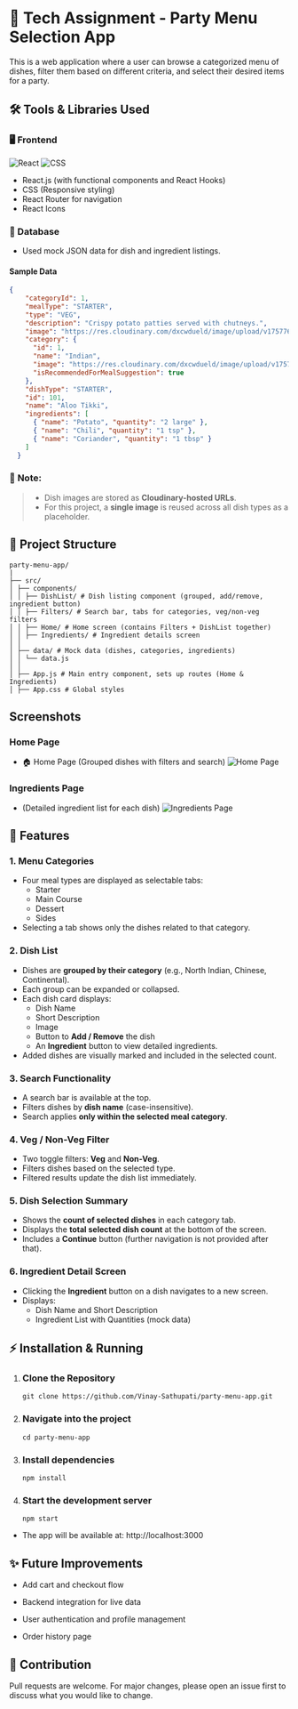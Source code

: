 # 🍴 Tech Assignment - Party Menu Selection App

This is a web application where a user can browse a categorized menu of dishes, filter them based on different criteria, and select their desired items for a party.

## 🛠 Tools & Libraries Used

### 🖥️ Frontend

![React](https://img.shields.io/badge/Frontend-React-blue)
![CSS](https://img.shields.io/badge/Styling-CSS3-blueviolet)

- React.js (with functional components and React Hooks)
- CSS (Responsive styling)
- React Router for navigation
- React Icons

### 💽 Database

- Used mock JSON data for dish and ingredient listings.

#### Sample Data

```json
{
    "categoryId": 1,
    "mealType": "STARTER",
    "type": "VEG",
    "description": "Crispy potato patties served with chutneys.",
    "image": "https://res.cloudinary.com/dxcwdueld/image/upload/v1757766893/image_191_kryog8.jpg",
    "category": {
      "id": 1,
      "name": "Indian",
      "image": "https://res.cloudinary.com/dxcwdueld/image/upload/v1757879774/image_207_edwnny.jpg",
      "isRecommendedForMealSuggestion": true
    },
    "dishType": "STARTER",
    "id": 101,
    "name": "Aloo Tikki",
    "ingredients": [
      { "name": "Potato", "quantity": "2 large" },
      { "name": "Chili", "quantity": "1 tsp" },
      { "name": "Coriander", "quantity": "1 tbsp" }
    ]
  }

  ```

### 📌 **Note:**  
> - Dish images are stored as **Cloudinary-hosted URLs**.  
> - For this project, a **single image** is reused across all dish types as a placeholder.


## 📂 Project Structure
```
party-menu-app/
|
├── src/
│ ├── components/
│ │ ├── DishList/ # Dish listing component (grouped, add/remove, ingredient button)
│ │ ├── Filters/ # Search bar, tabs for categories, veg/non-veg filters
│ │ ├── Home/ # Home screen (contains Filters + DishList together)
│ │ ├── Ingredients/ # Ingredient details screen
│ │
│ ├── data/ # Mock data (dishes, categories, ingredients)
│ │ └── data.js
│ │
│ ├── App.js # Main entry component, sets up routes (Home & Ingredients)
│ ├── App.css # Global styles
```
## Screenshots

### Home Page
- 🏠 Home Page (Grouped dishes with filters and search)
![Home Page](./screenshots/home_page.png)

### Ingredients Page

- (Detailed ingredient list for each dish)
![Ingredients Page](./screenshots/ingredients_list_page.png)

## 🚀 Features

### 1. Menu Categories
- Four meal types are displayed as selectable tabs:
  - Starter  
  - Main Course  
  - Dessert  
  - Sides  
- Selecting a tab shows only the dishes related to that category.

### 2. Dish List
- Dishes are **grouped by their category** (e.g., North Indian, Chinese, Continental).  
- Each group can be expanded or collapsed.  
- Each dish card displays:
  - Dish Name  
  - Short Description  
  - Image  
  - Button to **Add / Remove** the dish  
  - An **Ingredient** button to view detailed ingredients.  
- Added dishes are visually marked and included in the selected count.

### 3. Search Functionality
- A search bar is available at the top.  
- Filters dishes by **dish name** (case-insensitive).  
- Search applies **only within the selected meal category**.

### 4. Veg / Non-Veg Filter
- Two toggle filters: **Veg** and **Non-Veg**.  
- Filters dishes based on the selected type.  
- Filtered results update the dish list immediately.  

### 5. Dish Selection Summary
- Shows the **count of selected dishes** in each category tab.  
- Displays the **total selected dish count** at the bottom of the screen.  
- Includes a **Continue** button (further navigation is not provided after that).  

### 6. Ingredient Detail Screen
- Clicking the **Ingredient** button on a dish navigates to a new screen.  
- Displays:
  - Dish Name and Short Description  
  - Ingredient List with Quantities (mock data) 

## ⚡ Installation & Running

1. ### Clone the Repository

    ```
    git clone https://github.com/Vinay-Sathupati/party-menu-app.git
    ```
2. ### Navigate into the project

    ```
    cd party-menu-app
    ```
3. ### Install dependencies

    ```
    npm install
    ```
4. ### Start the development server

    ```
    npm start
    ```
- The app will be available at: http://localhost:3000


## ✨ Future Improvements

- Add cart and checkout flow

- Backend integration for live data

- User authentication and profile management

- Order history page


## 🎁 Contribution
Pull requests are welcome. For major changes, please open an issue first to discuss what you would like to change.
